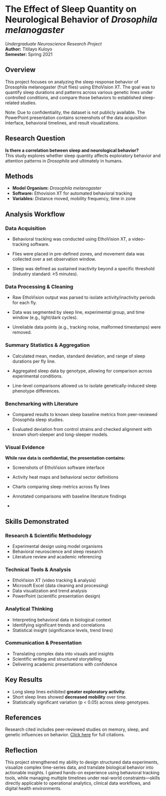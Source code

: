 # The Effect of Sleep Quantity on Neurological Behavior of *Drosophila melanogaster*

 *Undergraduate Neuroscience Research Project*  
**Author:** Titilayo Kuloyo  
**Semester:** Spring 2021

## Overview
This project focuses on analyzing the sleep response behavior of Drosophila melanogaster (fruit flies) using EthoVision XT. The goal was to quantify sleep durations and patterns across various genetic lines under controlled conditions, and compare those behaviors to established sleep-related studies.

Note: Due to confidentiality, the dataset is not publicly available. The PowerPoint presentation contains screenshots of the data acquisition interface, behavioral timelines, and result visualizations.


## Research Question

**Is there a correlation between sleep and neurological behavior?**  
This study explores whether sleep quantity affects exploratory behavior and attention patterns in *Drosophila* and ultimately in humans. 

##  Methods

- **Model Organism:** *Drosophila melanogaster*
- **Software:** Ethovision XT for automated behavioral tracking
- **Variables:** Distance moved, mobility frequency, time in zone

## Analysis Workflow
### Data Acquisition

- Behavioral tracking was conducted using EthoVision XT, a video-tracking software.

- Flies were placed in pre-defined zones, and movement data was collected over a set observation window.

- Sleep was defined as sustained inactivity beyond a specific threshold (industry standard: ≥5 minutes).

### Data Processing & Cleaning

- Raw EthoVision output was parsed to isolate activity/inactivity periods for each fly.

- Data was segmented by sleep line, experimental group, and time window (e.g., light/dark cycles).

- Unreliable data points (e.g., tracking noise, malformed timestamps) were removed.

### Summary Statistics & Aggregation

- Calculated mean, median, standard deviation, and range of sleep durations per fly line.

- Aggregated sleep data by genotype, allowing for comparison across experimental conditions.

- Line-level comparisons allowed us to isolate genetically-induced sleep phenotype differences.

### Benchmarking with Literature

- Compared results to known sleep baseline metrics from peer-reviewed Drosophila sleep studies.

- Evaluated deviation from control strains and checked alignment with known short-sleeper and long-sleeper models.

 ### Visual Evidence
**While raw data is confidential, the presentation contains:**

- Screenshots of EthoVision software interface

- Activity heat maps and behavioral sector definitions

- Charts comparing sleep metrics across fly lines

- Annotated comparisons with baseline literature findings
- 
##  Skills Demonstrated

### Research & Scientific Methodology
- Experimental design using model organisms
- Behavioral neuroscience and sleep research
- Literature review and academic referencing

### Technical Tools & Analysis
- EthoVision XT (video tracking & analysis)
- Microsoft Excel (data cleaning and processing)
- Data visualization and trend analysis
- PowerPoint (scientific presentation design)

### Analytical Thinking
- Interpreting behavioral data in biological context
- Identifying significant trends and correlations
- Statistical insight (significance levels, trend lines)

### Communication & Presentation
- Translating complex data into visuals and insights
- Scientific writing and structured storytelling
- Delivering academic presentations with confidence


## Key Results

- Long sleep lines exhibited **greater exploratory activity**.
- Short sleep lines showed **decreased mobility** over time.
- Statistically significant variation (p < 0.05) across sleep genotypes.

## References

Research cited includes peer-reviewed studies on memory, sleep, and genetic influences on behavior. [Click here](references/bibliography.md) for full citations.

## Reflection

This project strengthened my ability to design structured data experiments, visualize complex time-series data, and translate biological behavior into actionable insights. I gained hands-on experience using behavioral tracking tools, while managing multiple timelines under real-world constraints—skills directly applicable to operational analytics, clinical data workflows, and digital health environments.

